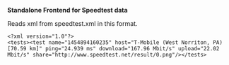 **Standalone Frontend for Speedtest data**


Reads xml from speedtest.xml in this format.
```
<?xml version="1.0"?>
<tests><test name="1454894160235" host="T-Mobile (West Norriton, PA) [70.59 km]" ping="24.939 ms" download="167.96 Mbit/s" upload="22.02 Mbit/s" share="http://www.speedtest.net/result/0.png"/></tests>
```